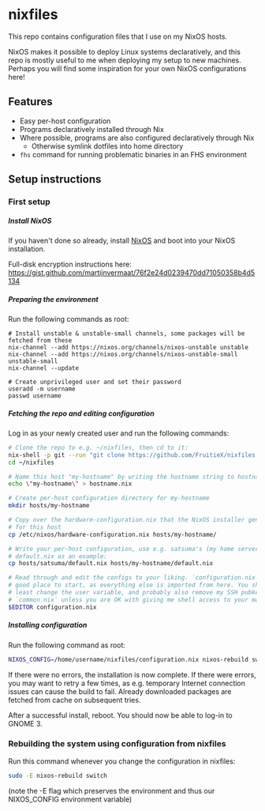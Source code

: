 # nixfiles

This repo contains configuration files that I use on my NixOS hosts.

NixOS makes it possible to deploy Linux systems declaratively, and this repo is mostly useful to me when deploying my setup to new machines. Perhaps you will find some inspiration for your own NixOS configurations here!

## Features

- Easy per-host configuration
- Programs declaratively installed through Nix
- Where possible, programs are also configured declaratively through Nix
  - Otherwise symlink dotfiles into home directory
- `fhs` command for running problematic binaries in an FHS environment

## Setup instructions

### First setup

##### Install NixOS

If you haven't done so already, install [NixOS](https://nixos.org) and boot into your
NixOS installation.

Full-disk encryption instructions here: https://gist.github.com/martijnvermaat/76f2e24d0239470dd71050358b4d5134

##### Preparing the environment

Run the following commands as root:

```
# Install unstable & unstable-small channels, some packages will be fetched from these
nix-channel --add https://nixos.org/channels/nixos-unstable unstable
nix-channel --add https://nixos.org/channels/nixos-unstable-small unstable-small
nix-channel --update

# Create unprivileged user and set their password
useradd -m username
passwd username
```

##### Fetching the repo and editing configuration

Log in as your newly created user and run the following commands:

```sh
# Clone the repo to e.g. ~/nixfiles, then cd to it:
nix-shell -p git --run "git clone https://github.com/FruitieX/nixfiles.git ~/nixfiles"
cd ~/nixfiles

# Name this host "my-hostname" by writing the hostname string to hostname.nix
echo \"my-hostname\" > hostname.nix

# Create per-host configuration directory for my-hostname
mkdir hosts/my-hostname

# Copy over the hardware-configuration.nix that the NixOS installer generated
# for this host
cp /etc/nixos/hardware-configuration.nix hosts/my-hostname/

# Write your per-host configuration, use e.g. satsuma's (my home server)
# default.nix as an example:
cp hosts/satsuma/default.nix hosts/my-hostname/default.nix

# Read through and edit the configs to your liking. `configuration.nix` is a
# good place to start, as everything else is imported from here. You should at
# least change the user variable, and probably also remove my SSH pubkey from
# `common.nix` unless you are OK with giving me shell access to your machines... :-)
$EDITOR configuration.nix
```

##### Installing configuration

Run the following command as root:

```sh
NIXOS_CONFIG=/home/username/nixfiles/configuration.nix nixos-rebuild switch
```

If there were no errors, the installation is now complete. If there were
errors, you may want to retry a few times, as e.g. temporary Internet
connection issues can cause the build to fail. Already downloaded packages are fetched
from cache on subsequent tries.

After a successful install, reboot. You should now be able to log-in to GNOME 3.

### Rebuilding the system using configuration from nixfiles

Run this command whenever you change the configuration in nixfiles:

```sh
sudo -E nixos-rebuild switch
```

(note the -E flag which preserves the environment and thus our NIXOS_CONFIG environment variable)